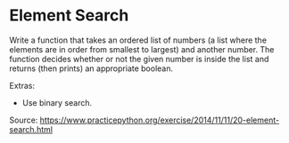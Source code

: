 # Element Search
Write a function that takes an ordered list of numbers (a list where the elements are in order from smallest to largest) and another number. The function decides whether or not the given number is inside the list and returns (then prints) an appropriate boolean.

Extras:
- Use binary search.

Source: https://www.practicepython.org/exercise/2014/11/11/20-element-search.html